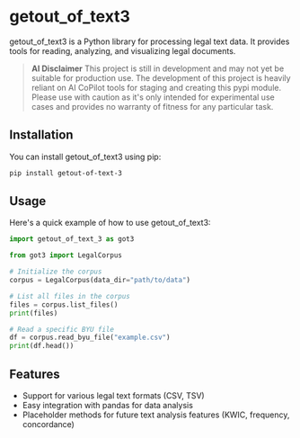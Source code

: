 # getout_of_text3

getout_of_text3 is a Python library for processing legal text data. It provides tools for reading, analyzing, and visualizing legal documents.

> **AI Disclaimer** This project is still in development and may not yet be suitable for production use. The development of this project is heavily reliant on AI CoPilot tools for staging and creating this pypi module. Please use with caution as it's only intended for experimental use cases and provides no warranty of fitness for any particular task.

## Installation

You can install getout_of_text3 using pip:

```bash
pip install getout-of-text-3
```

## Usage

Here's a quick example of how to use getout_of_text3:

```python
import getout_of_text_3 as got3

from got3 import LegalCorpus

# Initialize the corpus
corpus = LegalCorpus(data_dir="path/to/data")

# List all files in the corpus
files = corpus.list_files()
print(files)

# Read a specific BYU file
df = corpus.read_byu_file("example.csv")
print(df.head())
```

## Features

- Support for various legal text formats (CSV, TSV)
- Easy integration with pandas for data analysis
- Placeholder methods for future text analysis features (KWIC, frequency, concordance)
